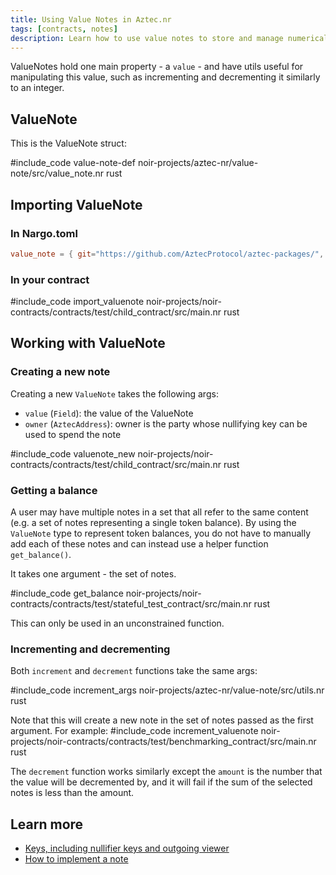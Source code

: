 ```yaml
---
title: Using Value Notes in Aztec.nr
tags: [contracts, notes]
description: Learn how to use value notes to store and manage numerical values in your Aztec smart contracts.
---
```


ValueNotes hold one main property - a `value` - and have utils useful for manipulating this value, such as incrementing and decrementing it similarly to an integer.

## ValueNote

This is the ValueNote struct:

#include_code value-note-def noir-projects/aztec-nr/value-note/src/value_note.nr rust

## Importing ValueNote

### In Nargo.toml

```toml
value_note = { git="https://github.com/AztecProtocol/aztec-packages/", tag="#include_aztec_version", directory="noir-projects/aztec-nr/value-note" }
```

### In your contract

#include_code import_valuenote noir-projects/noir-contracts/contracts/test/child_contract/src/main.nr rust

## Working with ValueNote

### Creating a new note

Creating a new `ValueNote` takes the following args:

- `value` (`Field`): the value of the ValueNote
- `owner` (`AztecAddress`): owner is the party whose nullifying key can be used to spend the note

#include_code valuenote_new noir-projects/noir-contracts/contracts/test/child_contract/src/main.nr rust

### Getting a balance

A user may have multiple notes in a set that all refer to the same content (e.g. a set of notes representing a single token balance). By using the `ValueNote` type to represent token balances, you do not have to manually add each of these notes and can instead use a helper function `get_balance()`.

It takes one argument - the set of notes.

#include_code get_balance noir-projects/noir-contracts/contracts/test/stateful_test_contract/src/main.nr rust

This can only be used in an unconstrained function.

### Incrementing and decrementing

Both `increment` and `decrement` functions take the same args:

#include_code increment_args noir-projects/aztec-nr/value-note/src/utils.nr rust

Note that this will create a new note in the set of notes passed as the first argument.
For example:
#include_code increment_valuenote noir-projects/noir-contracts/contracts/test/benchmarking_contract/src/main.nr rust

The `decrement` function works similarly except the `amount` is the number that the value will be decremented by, and it will fail if the sum of the selected notes is less than the amount.

## Learn more

- [Keys, including nullifier keys and outgoing viewer](../../../../../aztec/concepts/accounts/keys.md)
- [How to implement a note](./implementing_a_note.md)
